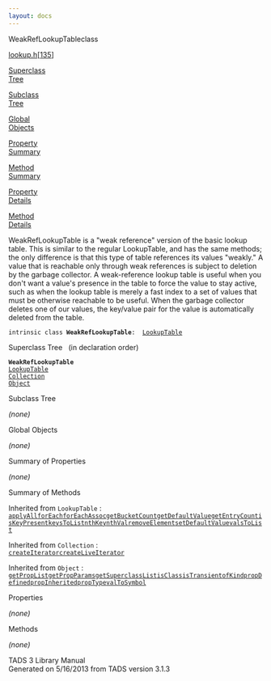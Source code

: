 ```yaml
---
layout: docs
---
```

<span class="title">WeakRefLookupTable</span><span class="type">class</span>

[lookup.h](../file/lookup.h.html)\[[135](../source/lookup.h.html#135)\]

[Superclass  
Tree](#_SuperClassTree_)

[Subclass  
Tree](#_SubClassTree_)

[Global  
Objects](#_ObjectSummary_)

[Property  
Summary](#_PropSummary_)

[Method  
Summary](#_MethodSummary_)

[Property  
Details](#_Properties_)

[Method  
Details](#_Methods_)



WeakRefLookupTable is a "weak reference" version of the basic lookup
table. This is similar to the regular LookupTable, and has the same
methods; the only difference is that this type of table references its
values "weakly." A value that is reachable only through weak references
is subject to deletion by the garbage collector. A weak-reference lookup
table is useful when you don't want a value's presence in the table to
force the value to stay active, such as when the lookup table is merely
a fast index to a set of values that must be otherwise reachable to be
useful. When the garbage collector deletes one of our values, the
key/value pair for the value is automatically deleted from the table.

`intrinsic class `**`WeakRefLookupTable`**` :   `[`LookupTable`](../object/LookupTable.html)



<span id="_SuperClassTree_"></span>



<span class="hdln">Superclass Tree</span>   (in declaration order)



**`WeakRefLookupTable`**  
[`LookupTable`](../object/LookupTable.html)  
[`Collection`](../object/Collection.html)  
[`Object`](../object/Object.html)  
<span id="_SubClassTree_"></span>



<span class="hdln">Subclass Tree</span>  



*(none)* <span id="_ObjectSummary_"></span>



<span class="hdln">Global Objects</span>  



*(none)* <span id="_PropSummary_"></span>



<span class="hdln">Summary of Properties</span>  











*(none)* <span id="_MethodSummary_"></span>



<span class="hdln">Summary of Methods</span>  





Inherited from `LookupTable` :  
[`applyAll`](../object/LookupTable.html#applyAll)[`forEach`](../object/LookupTable.html#forEach)[`forEachAssoc`](../object/LookupTable.html#forEachAssoc)[`getBucketCount`](../object/LookupTable.html#getBucketCount)[`getDefaultValue`](../object/LookupTable.html#getDefaultValue)[`getEntryCount`](../object/LookupTable.html#getEntryCount)[`isKeyPresent`](../object/LookupTable.html#isKeyPresent)[`keysToList`](../object/LookupTable.html#keysToList)[`nthKey`](../object/LookupTable.html#nthKey)[`nthVal`](../object/LookupTable.html#nthVal)[`removeElement`](../object/LookupTable.html#removeElement)[`setDefaultValue`](../object/LookupTable.html#setDefaultValue)[`valsToList`](../object/LookupTable.html#valsToList)

Inherited from `Collection` :  
[`createIterator`](../object/Collection.html#createIterator)[`createLiveIterator`](../object/Collection.html#createLiveIterator)

Inherited from `Object` :  
[`getPropList`](../object/Object.html#getPropList)[`getPropParams`](../object/Object.html#getPropParams)[`getSuperclassList`](../object/Object.html#getSuperclassList)[`isClass`](../object/Object.html#isClass)[`isTransient`](../object/Object.html#isTransient)[`ofKind`](../object/Object.html#ofKind)[`propDefined`](../object/Object.html#propDefined)[`propInherited`](../object/Object.html#propInherited)[`propType`](../object/Object.html#propType)[`valToSymbol`](../object/Object.html#valToSymbol)

<span id="_Properties_"></span>



<span class="hdln">Properties</span>  



*(none)* <span id="_Methods_"></span>



<span class="hdln">Methods</span>  



*(none)*



TADS 3 Library Manual  
Generated on 5/16/2013 from TADS version 3.1.3


